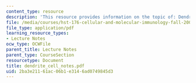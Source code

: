 ```yaml
---
content_type: resource
description: 'This resource provides information on the topic of: Dendritic Cells.'
file: /media/courses/hst-176-cellular-and-molecular-immunology-fall-2005/2ba3e21161ac06b1e3146ad0749845d3_dendrite_cell_notes.pdf
file_type: application/pdf
learning_resource_types:
- Lecture Notes
ocw_type: OCWFile
parent_title: Lecture Notes
parent_type: CourseSection
resourcetype: Document
title: dendrite_cell_notes.pdf
uid: 2ba3e211-61ac-06b1-e314-6ad0749845d3
---
```

